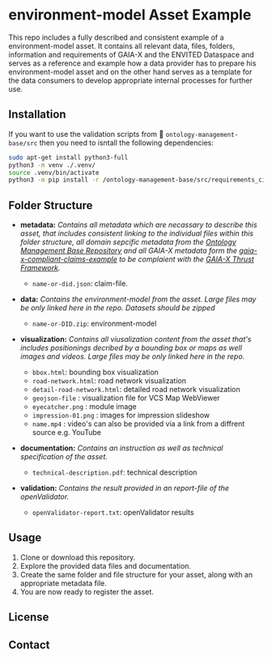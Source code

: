 # environment-model Asset Example

This repo includes a fully described and  consistent example of a environment-model asset. It contains all relevant data, files, folders, information and requirements of GAIA-X and the ENVITED Dataspace and serves as a reference and example how a data provider has to prepare his environment-model asset and on the other hand serves as a template for the data consumers to develop appropriate internal processes for further use.  

## Installation

If you want to use the validation scripts from 📁 `ontology-management-base/src` then you need to isntall the following dependencies:

```bash
sudo apt-get install python3-full
python3 -m venv ./.venv/
source .venv/bin/activate
python3 -m pip install -r /ontology-management-base/src/requirements_ci.txt
```

## Folder Structure

- **metadata:**
  *Contains all metadata which are necassary to describe this asset, that includes consistent linking to the individual files within this folder structure, all domain sepcific metadata from the [Ontology Management Base Repository](https://github.com/GAIA-X4PLC-AAD/ontology-management-base) and all GAIA-X metadata form the [gaia-x-compliant-claims-example](https://github.com/GAIA-X4PLC-AAD/gaia-x-compliant-claims-example) to be complaient with the [GAIA-X Thrust Framework](https://docs.gaia-x.eu/policy-rules-committee/trust-framework/22.10/).*
  
  - `name-or-did.json`: claim-file.
- **data:**
  *Contains the environment-model from the asset. Large files may be only linked here in the repo. Datasets should be zipped*
  - `name-or-DID.zip`: environment-model
- **visualization:**
  *Contains all viusalization content from the asset that's includes positionings decribed by a bounding box or maps as well images and videos. Large files may be only linked here in the repo.*
  - `bbox.html`: bounding box visualization
  - `road-network.html`: road network visualization
  - `detail-road-network.html`: detailed road network visualization
  - `geojson-file` :  visualization file for VCS Map WebViewer
  - `eyecatcher.png` : module image
  - `impression-01.png` : images for impression slideshow
  - `name.mp4` : video's can also be provided via a link from a diffrent source e.g. YouTube
- **documentation:**
  *Contains an instruction as well as technical specification of the asset.*
  - `technical-description.pdf`: technical description
- **validation:**
  *Contains the result provided in an report-file of the openValidator.*
  - `openValidator-report.txt`: openValidator results

## Usage

  1. Clone or download this repository.
  2. Explore the provided data files and documentation.
  3. Create the same folder and file structure for your asset, along with an appropriate metadata file.
  4. You are now ready to register the asset.

## License

## Contact
